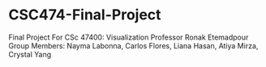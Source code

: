 # CSC474-Final-Project
Final Project For CSc 47400: Visualization
Professor Ronak Etemadpour
Group Members: Nayma Labonna, Carlos Flores, Liana Hasan, Atiya Mirza, Crystal Yang
